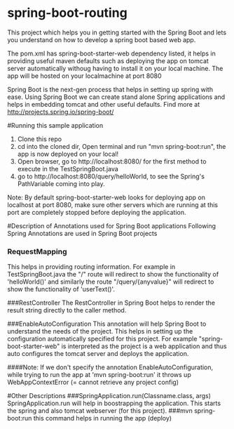 # spring-boot-routing


This project which helps you in getting started with the Spring Boot and lets you understand on how to develop a spring boot based web app. 

The pom.xml has spring-boot-starter-web dependency listed, it helps in providing useful maven defaults such as deploying the app on tomcat server automatically withoug having to install it on your local machine. The app will be hosted on your localmachine at port 8080

Spring Boot is the next-gen process that helps in setting up spring with ease. Using Spring Boot we can create stand alone Spring applications and helps in embedding tomcat and other useful defaults. Find more at http://projects.spring.io/spring-boot/

#Running this sample application
1. Clone this repo
2. cd into the cloned dir, Open terminal and run "mvn spring-boot:run", the app is now deployed on your local!
3. Open browser, go to http://localhost:8080/ for the first method to execute in the TestSpringBoot.java
4. go to http://localhost:8080/query/helloWorld, to see the Spring's PathVariable coming into play.

Note: By default spring-boot-starter-web looks for deploying app on localhost at port 8080, make sure other servers which are running at this port are completely stopped before deploying the application.

#Description of Annotations used for Spring Boot applications
Following Spring Annotations are used in Spring Boot projects

### RequestMapping
This helps in providing routing information. For example in TestSpringBoot.java the "/" route will redirect to show the functionality of 'helloWorld()' and similarly the route "/query/{anyvalue}" will redirect to show the functionality of 'userText()'.

###RestController
The RestController in Spring Boot helps to render the result string directly to the caller method.

###EnableAutoConfiguration
This annotation will help Spring Boot to understand the needs of the project. This helps in setting up the configuration  automatically specified for this project. For example "spring-boot-starter-web" is interpreted as the project is a web application and thus auto configures the tomcat server and deploys the application.

####Note: If we don't specify the annotation EnableAutoConfiguration, while trying to run the app at 'mvn spring-boot:run' it throws up WebAppContextError (= cannot retrieve any project config)

#Other Descriptions
###SpringApplication.run(Classname.class, args)
SpringApplication.run will help in boostrapping the application. This starts the spring and also tomcat webserver (for this project).
###mvn spring-boot:run
this command helps in running the app (deploy)
